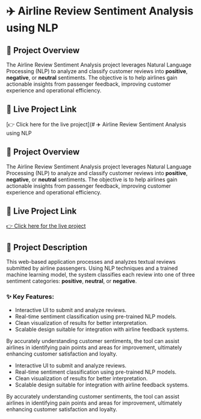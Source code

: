 # ✈️ Airline Review Sentiment Analysis using NLP

## 📌 Project Overview
The Airline Review Sentiment Analysis project leverages Natural Language Processing (NLP) to analyze and classify customer reviews into **positive**, **negative**, or **neutral** sentiments. The objective is to help airlines gain actionable insights from passenger feedback, improving customer experience and operational efficiency.

## 🔗 Live Project Link
[👉 Click here for the live project](# ✈️ Airline Review Sentiment Analysis using NLP

## 📌 Project Overview
The Airline Review Sentiment Analysis project leverages Natural Language Processing (NLP) to analyze and classify customer reviews into **positive**, **negative**, or **neutral** sentiments. The objective is to help airlines gain actionable insights from passenger feedback, improving customer experience and operational efficiency.

## 🔗 Live Project Link
[👉 Click here for the live project]([https://airline-review-sentiment-analysis.streamlit.app/])

## 📝 Project Description
This web-based application processes and analyzes textual reviews submitted by airline passengers. Using NLP techniques and a trained machine learning model, the system classifies each review into one of three sentiment categories: **positive**, **neutral**, or **negative**.

### ✨ Key Features:
- Interactive UI to submit and analyze reviews.
- Real-time sentiment classification using pre-trained NLP models.
- Clean visualization of results for better interpretation.
- Scalable design suitable for integration with airline feedback systems.

By accurately understanding customer sentiments, the tool can assist airlines in identifying pain points and areas for improvement, ultimately enhancing customer satisfaction and loyalty.
- Interactive UI to submit and analyze reviews.
- Real-time sentiment classification using pre-trained NLP models.
- Clean visualization of results for better interpretation.
- Scalable design suitable for integration with airline feedback systems.

By accurately understanding customer sentiments, the tool can assist airlines in identifying pain points and areas for improvement, ultimately enhancing customer satisfaction and loyalty.
